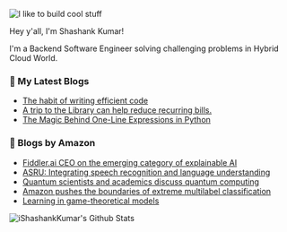 ![I like to build cool stuff](https://res.cloudinary.com/dt8g3rhcy/image/upload/v1595929574/i_like_to_build_cool_shit._1_nzbwjh.png)

Hey y'all, I'm Shashank Kumar! 

I'm a Backend Software Engineer solving challenging problems in Hybrid Cloud World.

### 📕 My Latest Blogs
<!-- BLOG-POST-LIST:START -->
- [The habit of writing efficient code](https://medium.com/@ishashankkumar/the-habit-of-writing-efficient-code-153b05f04269?source=rss-d24dda280d5f------2)
- [A trip to the Library can help reduce recurring bills.](https://medium.com/swlh/a-trip-to-the-library-can-help-reduce-recurring-bills-23bca495cdf5?source=rss-d24dda280d5f------2)
- [The Magic Behind One-Line Expressions in Python](https://medium.com/swlh/the-magic-behind-one-line-expressions-in-python-816c10180c5c?source=rss-d24dda280d5f------2)
<!-- BLOG-POST-LIST:END -->

### 📕 Blogs by Amazon
<!-- AMAZON-BLOG-POST-LIST:START -->
- [Fiddler.ai CEO on the emerging category of explainable AI](https://www.amazon.science/latest-news/machine-learning-fairness-alexa-fund-fiddler-ai-ceo-krishna-gade-interview)
- [ASRU: Integrating speech recognition and language understanding](https://www.amazon.science/blog/asru-integrating-speech-recognition-and-language-understanding)
- [Quantum scientists and academics discuss quantum computing](https://www.amazon.science/videos-webinars/amazon-quantum-scientists-and-academics-discuss-the-challenge-and-the-promise-of-quantum-computing)
- [Amazon pushes the boundaries of extreme multilabel classification](https://www.amazon.science/blog/neurips-2021-amazon-pushes-the-boundaries-of-extreme-multilabel-classification)
- [Learning in game-theoretical models](https://www.amazon.science/research-awards/success-stories/learning-in-game-theoretical-models)
<!-- AMAZON-BLOG-POST-LIST:END -->



<img align="center" alt="iShashankKumar's Github Stats" src="https://github-readme-stats.vercel.app/api?username=ishashankkumar&show_icons=true&hide_border=true" />
